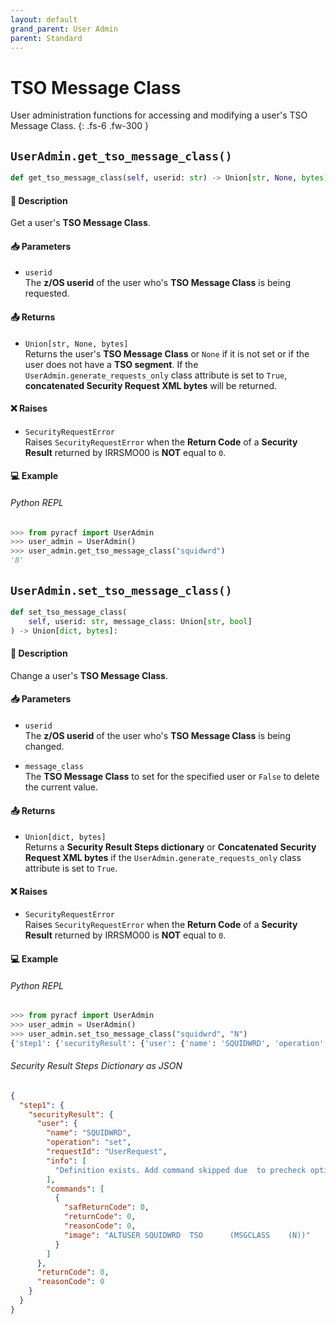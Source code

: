 ```yaml
---
layout: default
grand_parent: User Admin
parent: Standard
---
```


# TSO Message Class

User administration functions for accessing and modifying a user's TSO Message Class. 
{: .fs-6 .fw-300 }

## `UserAdmin.get_tso_message_class()`

```python
def get_tso_message_class(self, userid: str) -> Union[str, None, bytes]:
```

#### 📄 Description

Get a user's **TSO Message Class**.

#### 📥 Parameters
* `userid`<br>
  The **z/OS userid** of the user who's **TSO Message Class** is being requested.

#### 📤 Returns
* `Union[str, None, bytes]`<br>
  Returns the user's **TSO Message Class** or `None` if it is not set or if the user does not have a **TSO segment**. If the `UserAdmin.generate_requests_only` class attribute is set to `True`, **concatenated Security Request XML bytes** will be returned.

#### ❌ Raises
* `SecurityRequestError`<br>
  Raises `SecurityRequestError` when the **Return Code** of a **Security Result** returned by IRRSMO00 is **NOT** equal to `0`.

#### 💻 Example

###### Python REPL
```python
>>> from pyracf import UserAdmin
>>> user_admin = UserAdmin()
>>> user_admin.get_tso_message_class("squidwrd")
'B'
```

## `UserAdmin.set_tso_message_class()`

```python
def set_tso_message_class(
    self, userid: str, message_class: Union[str, bool]
) -> Union[dict, bytes]:
```

#### 📄 Description

Change a user's **TSO Message Class**.

#### 📥 Parameters
* `userid`<br>
  The **z/OS userid** of the user who's **TSO Message Class** is being changed.

* `message_class`<br>
  The **TSO Message Class** to set for the specified user or `False` to delete the current value.

#### 📤 Returns
* `Union[dict, bytes]`<br>
  Returns a **Security Result Steps dictionary** or **Concatenated Security Request XML bytes** if the `UserAdmin.generate_requests_only` class attribute is set to `True`.

#### ❌ Raises
* `SecurityRequestError`<br>
  Raises `SecurityRequestError` when the **Return Code** of a **Security Result** returned by IRRSMO00 is **NOT** equal to `0`.

#### 💻 Example

###### Python REPL
```python
>>> from pyracf import UserAdmin
>>> user_admin = UserAdmin()
>>> user_admin.set_tso_message_class("squidwrd", "N")
{'step1': {'securityResult': {'user': {'name': 'SQUIDWRD', 'operation': 'set', 'requestId': 'UserRequest', 'info': ['Definition exists. Add command skipped due  to precheck option'], 'commands': [{'safReturnCode': 0, 'returnCode': 0, 'reasonCode': 0, 'image': 'ALTUSER SQUIDWRD  TSO      (MSGCLASS    (N))'}]}, 'returnCode': 0, 'reasonCode': 0}}}
```

###### Security Result Steps Dictionary as JSON
```json
{
  "step1": {
    "securityResult": {
      "user": {
        "name": "SQUIDWRD",
        "operation": "set",
        "requestId": "UserRequest",
        "info": [
          "Definition exists. Add command skipped due  to precheck option"
        ],
        "commands": [
          {
            "safReturnCode": 0,
            "returnCode": 0,
            "reasonCode": 0,
            "image": "ALTUSER SQUIDWRD  TSO      (MSGCLASS    (N))"
          }
        ]
      },
      "returnCode": 0,
      "reasonCode": 0
    }
  }
}
```